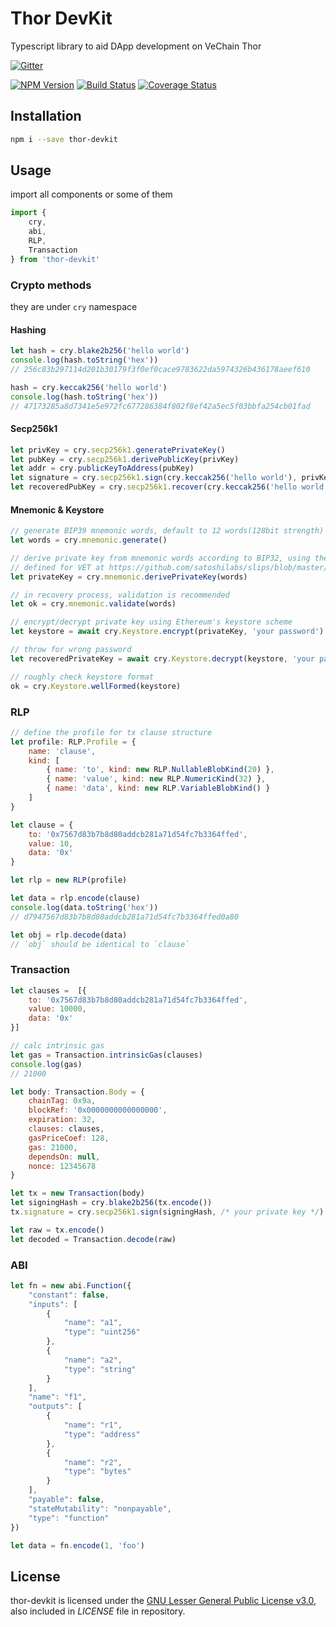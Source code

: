 # Thor DevKit

Typescript library to aid DApp development on VeChain Thor

[![Gitter](https://badges.gitter.im/vechain/thor.svg)](https://gitter.im/vechain/thor?utm_source=badge&utm_medium=badge&utm_campaign=pr-badge)

[![NPM Version](https://badge.fury.io/js/thor-devkit.svg)](https://www.npmjs.com/package/thor-devkit)
[![Build Status](https://travis-ci.org/vechain/thor-devkit.js.svg)](https://travis-ci.org/vechain/thor-devkit.js)
[![Coverage Status](https://coveralls.io/repos/github/vechain/thor-devkit.js/badge.svg?branch=master)](https://coveralls.io/github/vechain/thor-devkit.js?branch=master)

## Installation

```bash
npm i --save thor-devkit
```

## Usage

import all components or some of them

```javascript
import {
    cry,
    abi,
    RLP,
    Transaction
} from 'thor-devkit'
```

### Crypto methods

they are under `cry` namespace

#### Hashing

```javascript
let hash = cry.blake2b256('hello world')
console.log(hash.toString('hex'))
// 256c83b297114d201b30179f3f0ef0cace9783622da5974326b436178aeef610

hash = cry.keccak256('hello world')
console.log(hash.toString('hex'))
// 47173285a8d7341e5e972fc677286384f802f8ef42a5ec5f03bbfa254cb01fad
```

#### Secp256k1

```javascript
let privKey = cry.secp256k1.generatePrivateKey()
let pubKey = cry.secp256k1.derivePublicKey(privKey)
let addr = cry.publicKeyToAddress(pubKey)
let signature = cry.secp256k1.sign(cry.keccak256('hello world'), privKey)
let recoveredPubKey = cry.secp256k1.recover(cry.keccak256('hello world'), signature)
```

#### Mnemonic & Keystore

```javascript
// generate BIP39 mnemonic words, default to 12 words(128bit strength)
let words = cry.mnemonic.generate()

// derive private key from mnemonic words according to BIP32, using the path `m/44'/818'/0'/0`.
// defined for VET at https://github.com/satoshilabs/slips/blob/master/slip-0044.md
let privateKey = cry.mnemonic.derivePrivateKey(words)

// in recovery process, validation is recommended
let ok = cry.mnemonic.validate(words)

// encrypt/decrypt private key using Ethereum's keystore scheme
let keystore = await cry.Keystore.encrypt(privateKey, 'your password')

// throw for wrong password
let recoveredPrivateKey = await cry.Keystore.decrypt(keystore, 'your password')

// roughly check keystore format
ok = cry.Keystore.wellFormed(keystore)
```

### RLP

```javascript
// define the profile for tx clause structure
let profile: RLP.Profile = {
    name: 'clause',
    kind: [
        { name: 'to', kind: new RLP.NullableBlobKind(20) },
        { name: 'value', kind: new RLP.NumericKind(32) },
        { name: 'data', kind: new RLP.VariableBlobKind() }
    ]
}

let clause = {
    to: '0x7567d83b7b8d80addcb281a71d54fc7b3364ffed',
    value: 10,
    data: '0x'
}

let rlp = new RLP(profile)

let data = rlp.encode(clause)
console.log(data.toString('hex'))
// d7947567d83b7b8d80addcb281a71d54fc7b3364ffed0a80

let obj = rlp.decode(data)
// `obj` should be identical to `clause`
```

### Transaction

```javascript
let clauses =  [{
    to: '0x7567d83b7b8d80addcb281a71d54fc7b3364ffed',
    value: 10000,
    data: '0x'
}]

// calc intrinsic gas
let gas = Transaction.intrinsicGas(clauses)
console.log(gas)
// 21000

let body: Transaction.Body = {
    chainTag: 0x9a,
    blockRef: '0x0000000000000000',
    expiration: 32,
    clauses: clauses,
    gasPriceCoef: 128,
    gas: 21000,
    dependsOn: null,
    nonce: 12345678
}

let tx = new Transaction(body)
let signingHash = cry.blake2b256(tx.encode())
tx.signature = cry.secp256k1.sign(signingHash, /* your private key */)

let raw = tx.encode()
let decoded = Transaction.decode(raw)
```

### ABI

```javascript
let fn = new abi.Function({
    "constant": false,
    "inputs": [
        {
            "name": "a1",
            "type": "uint256"
        },
        {
            "name": "a2",
            "type": "string"
        }
    ],
    "name": "f1",
    "outputs": [
        {
            "name": "r1",
            "type": "address"
        },
        {
            "name": "r2",
            "type": "bytes"
        }
    ],
    "payable": false,
    "stateMutability": "nonpayable",
    "type": "function"
})

let data = fn.encode(1, 'foo')
```

## License

thor-devkit is licensed under the
[GNU Lesser General Public License v3.0](https://www.gnu.org/licenses/lgpl-3.0.html), also included
in *LICENSE* file in repository.
